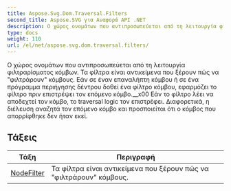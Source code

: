 ```yaml
---
title: Aspose.Svg.Dom.Traversal.Filters
second_title: Aspose.SVG για Αναφορά API .NET
description: Ο χώρος ονομάτων που αντιπροσωπεύεται από τη λειτουργία φιλτραρίσματος κόμβων. Τα φίλτρα είναι αντικείμενα που ξέρουν πώς να φιλτράρουν κόμβους. Εάν σε έναν επαναλήπτη κόμβου ή σε ένα πρόγραμμα περιήγησης δέντρου δοθεί ένα φίλτρο κόμβου εφαρμόζει το φίλτρο πριν επιστρέψει τον επόμενο κόμβο.__x00 Εάν το φίλτρο λέει να αποδεχτεί τον κόμβο το traversal logic τον επιστρέφει. Διαφορετικά η διέλευση αναζητά τον επόμενο κόμβο και προσποιείται ότι ο κόμβος που απορρίφθηκε δεν ήταν εκεί.
type: docs
weight: 110
url: /el/net/aspose.svg.dom.traversal.filters/
---
```

Ο χώρος ονομάτων που αντιπροσωπεύεται από τη λειτουργία φιλτραρίσματος κόμβων. Τα φίλτρα είναι αντικείμενα που ξέρουν πώς να "φιλτράρουν" κόμβους. Εάν σε έναν επαναλήπτη κόμβου ή σε ένα πρόγραμμα περιήγησης δέντρου δοθεί ένα φίλτρο κόμβου, εφαρμόζει το φίλτρο πριν επιστρέψει τον επόμενο κόμβο.__x00 Εάν το φίλτρο λέει να αποδεχτεί τον κόμβο, το traversal logic τον επιστρέφει. Διαφορετικά, η διέλευση αναζητά τον επόμενο κόμβο και προσποιείται ότι ο κόμβος που απορρίφθηκε δεν ήταν εκεί.

## Τάξεις

| Τάξη | Περιγραφή |
| --- | --- |
| [NodeFilter](./nodefilter/) | Τα φίλτρα είναι αντικείμενα που ξέρουν πώς να "φιλτράρουν" κόμβους. |


